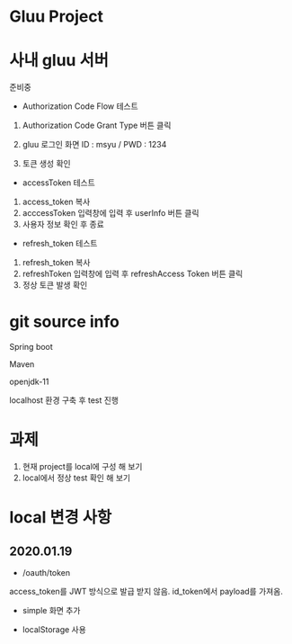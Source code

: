 # Gluu Project


# 사내 gluu 서버 
준비중

- Authorization Code Flow 테스트

1. Authorization Code Grant Type 버튼 클릭

2. gluu 로그인 화면
ID : msyu / PWD : 1234

3. 토큰 생성 확인

- accessToken 테스트

1. access_token 복사
2. acccessToken 입력창에 입력 후 userInfo 버튼 클릭
3. 사용자 정보 확인 후 종료

- refresh_token 테스트

1. refresh_token  복사
2. refreshToken 입력창에 입력 후 refreshAccess Token 버튼 클릭
3. 정상 토큰 발생 확인


# git source info

Spring boot

Maven

openjdk-11

localhost 환경 구축 후 test 진행


# 과제
1. 현재 project를 local에 구성 해 보기
2. local에서 정상 test 확인 해 보기

# local 변경 사항

2020.01.19
-----------------------------------

- /oauth/token

access_token를 JWT 방식으로 발급 받지 않음.
id_token에서 payload를 가져옴.

- simple 화면 추가

- localStorage 사용


